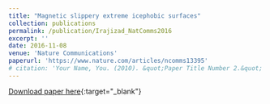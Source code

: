 ```yaml
---
title: "Magnetic slippery extreme icephobic surfaces"
collection: publications
permalink: /publication/Irajizad_NatComms2016
excerpt: ''
date: 2016-11-08
venue: 'Nature Communications'
paperurl: 'https://www.nature.com/articles/ncomms13395'
# citation: 'Your Name, You. (2010). &quot;Paper Title Number 2.&quot; <i>Journal 1</i>. 1(2).'
---
```

<!-- This paper is about the number 2. The number 3 is left for future work. -->

[Download paper here](https://www.nature.com/articles/ncomms13395){:target="_blank"}

<!-- Recommended citation: Your Name, You. (2010). "Paper Title Number 2." <i>Journal 1</i>. 1(2). -->